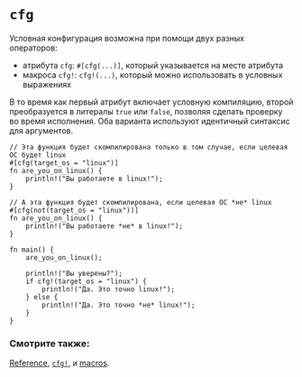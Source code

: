# `cfg`

Условная конфигурация возможна при помощи двух разных операторов:

- атрибута `cfg`: `#[cfg(...)]`, который указывается на месте атрибута
- макроса `cfg!`: `cfg!(...)`, который можно использовать в условных выражениях

В то время как первый атрибут включает условную компиляцию, второй преобразуется в литералы `true` или `false`, позволяя сделать проверку во время исполнения. Оба варианта используют идентичный синтаксис для аргументов.

```rust,editable
// Эта функция будет скомпилирована только в том случае, если целевая ОС будет linux
#[cfg(target_os = "linux")]
fn are_you_on_linux() {
    println!("Вы работаете в linux!");
}

// А эта функция будет скомпилирована, если целевая ОС *не* linux
#[cfg(not(target_os = "linux"))]
fn are_you_on_linux() {
    println!("Вы работаете *не* в linux!");
}

fn main() {
    are_you_on_linux();
    
    println!("Вы уверены?");
    if cfg!(target_os = "linux") {
        println!("Да. Это точно linux!");
    } else {
        println!("Да. Это точно *не* linux!");
    }
}
```

### Смотрите также:

[Reference], [`cfg!`][cfg], и [macros][macros].

[cfg]: https://doc.rust-lang.org/std/macro.cfg!.html
[macros]: ../macros.md
[Reference]: https://doc.rust-lang.org/reference/attributes.html#conditional-compilation
